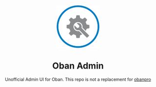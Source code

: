 <p align="center">
  <img width="140px" src="docs/images/logo.png">
  
  <h1 align="center">Oban Admin</h1>
  
  <p align="center">
    Unofficial Admin UI for Oban. This repo is not a replacement for <a href="https://getoban.pro/">obanpro</a>
  </p>
</p>
